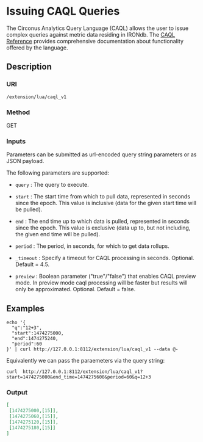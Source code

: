 # Issuing CAQL Queries

The Circonus Analytics Query Language (CAQL) allows the user to issue complex queries against metric data residing in IRONdb.
The [CAQL Reference](https://login.circonus.com/resources/docs/user/caql_reference.html) provides comprehensive documentation about functionality offered by the language.


## Description

### URI

`/extension/lua/caql_v1`

### Method

GET

### Inputs

Parameters can be submitted as url-encoded query string parameters or as JSON payload.

The following parameters are supported:

* `query` : The query to execute.

* `start` : The start time from which to pull data, represented in seconds since the epoch. This value is inclusive (data for the given start time will be pulled).

* `end` : The end time up to which data is pulled, represented in seconds since the epoch. This value is exclusive (data up to, but not including, the given end time will be pulled).

* `period` : The period, in seconds, for which to get data rollups.

* `_timeout` : Specify a timeout for CAQL processing in seconds. Optional. Default = 4.5.

* `preview` : Boolean parameter ("true"/"false") that enables CAQL preview mode. In preview mode caql processing will be faster but results will only be approximated. Optional. Default = false.

## Examples

```
echo '{
  "q":"12+3",
  "start":1474275000,
  "end":1474275240,
  "period":60
}' | curl http://127.0.0.1:8112/extension/lua/caql_v1 --data @-
```

Equivalently we can pass the paraemeters via the query string:


```
curl  http://127.0.0.1:8112/extension/lua/caql_v1?start=1474275000&end_time=1474275600&period=60&q=12+3
```

### Output

```json
[
 [1474275000,[15]],
 [1474275060,[15]],
 [1474275120,[15]],
 [1474275180,[15]]
]
```
